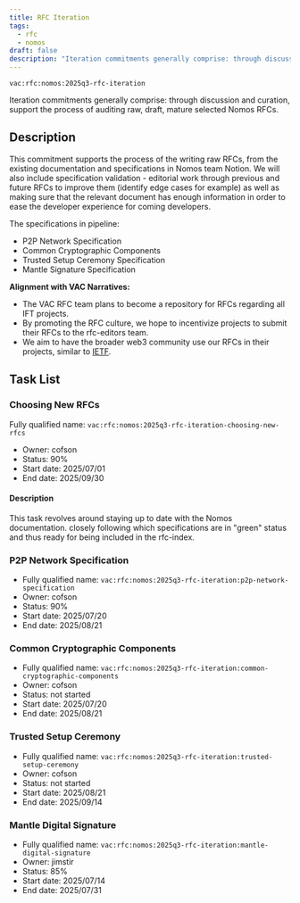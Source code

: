 ```yaml
---
title: RFC Iteration
tags:
  - rfc
  - nomos
draft: false
description: "Iteration commitments generally comprise: through discussion and curation, support the process of auditing raw, draft, mature selected Nomos RFCs."
---
```


`vac:rfc:nomos:2025q3-rfc-iteration`

Iteration commitments generally comprise:
through discussion and curation,
support the process of auditing raw, draft, mature selected Nomos RFCs.

## Description

This commitment supports the process of the writing raw RFCs,
from the existing documentation and specifications in Nomos team Notion.
We will also include specification validation - 
editorial work through previous and future RFCs to improve them
(identify edge cases for example)
as well as making sure that the relevant document has enough information
in order to ease the developer experience for coming developers.

The specifications in pipeline:
- P2P Network Specification
- Common Cryptographic Components
- Trusted Setup Ceremony Specification
- Mantle Signature Specification


**Alignment with VAC Narratives:**

- The VAC RFC team plans to become a repository
for RFCs regarding all IFT 
  projects.
- By promoting the RFC culture,
we hope to incentivize projects to submit their RFCs
to the rfc-editors team.
- We aim to have the broader web3 community use our RFCs
in their projects, similar to [IETF](https://www.ietf.org/).

## Task List

### Choosing New RFCs

 Fully qualified name: 
  `vac:rfc:nomos:2025q3-rfc-iteration-choosing-new-rfcs`
- Owner: cofson
- Status: 90%
- Start date: 2025/07/01
- End date: 2025/09/30

#### Description

This task revolves around staying up to date with the Nomos documentation.
closely following which specifications are in "green" status
and thus ready for being included in the rfc-index.

### P2P Network Specification

- Fully qualified name:
  `vac:rfc:nomos:2025q3-rfc-iteration:p2p-network-specification`
- Owner: cofson
- Status: 90%
- Start date: 2025/07/20
- End date: 2025/08/21

### Common Cryptographic Components

- Fully qualified name:
  `vac:rfc:nomos:2025q3-rfc-iteration:common-cryptographic-components`
- Owner: cofson
- Status: not started
- Start date: 2025/07/20
- End date: 2025/08/21

### Trusted Setup Ceremony

- Fully qualified name:
  `vac:rfc:nomos:2025q3-rfc-iteration:trusted-setup-ceremony`
- Owner: cofson
- Status: not started
- Start date: 2025/08/21
- End date: 2025/09/14

### Mantle Digital Signature

- Fully qualified name:
  `vac:rfc:nomos:2025q3-rfc-iteration:mantle-digital-signature`
- Owner: jimstir
- Status: 85%
- Start date: 2025/07/14
- End date: 2025/07/31